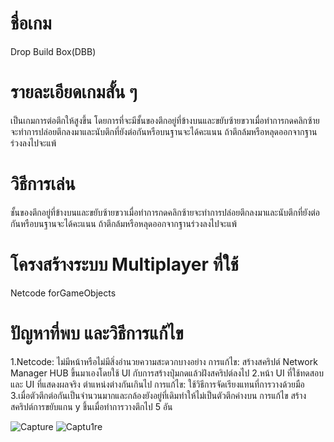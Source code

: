 # ชื่อเกม
Drop Build Box(DBB)
# รายละเอียดเกมสั้น ๆ
เป็นเกมการต่อตึกให้สูงขึ้น โดยการที่จะมีชั้นของตึกอยู่ที่ข้างบนและขยับซ้ายขวาเมื่อทำการกดคลิกซ้ายจะทำการปล่อยตึกลงมาและนับตึกที่ยังต่อกันหรือบนฐานจะได้คะแนน ถ้าตึกล้มหรือหลุดออกจากฐานร่วงลงไปจะแพ้
# วิธีการเล่น
ชั้นของตึกอยู่ที่ข้างบนและขยับซ้ายขวาเมื่อทำการกดคลิกซ้ายจะทำการปล่อยตึกลงมาและนับตึกที่ยังต่อกันหรือบนฐานจะได้คะแนน ถ้าตึกล้มหรือหลุดออกจากฐานร่วงลงไปจะแพ้
# โครงสร้างระบบ Multiplayer ที่ใช้
Netcode forGameObjects
# ปัญหาที่พบ และวิธีการแก้้ไข
1.Netcode: ไม่มีหน้าหรือไม่มีสิ่งอำนวยความสะดวกบางอย่าง
การแก้ไข: สร้างสคริปต์ Network Manager HUB ขึ้นมาเองโดยใช้ UI กับการสร้างปุ่มกดแล้วฝังสคริปต์ลงไป
2.หน้า UI ที่ใช้ทดสอบและ UI ที่แสดงผลจริง ตำแหน่งต่างกันเกินไป
การแก้ไข: ใช้วิธีการจัดเรียงแทนที่การวางด้วยมือ
3.เมื่อตัวตึกต่อกันเป็นจำนวนมากและกล้องยังอยู่ที่เดิมทำให้ไม่เป็นตัวตึกค่างบน
การแก้ไข  สร้างสคริปต์การขยับแกน y  ชึ้นเมื่อทำการวางตึกไป 5 อัน 

![Capture](https://github.com/user-attachments/assets/4fabaff7-6ae3-49ac-bcb8-261cc7c65fee)
![Captu1re](https://github.com/user-attachments/assets/af110644-6da2-4913-b703-a785c76c0fee)
